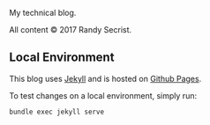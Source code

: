 My technical blog.

All content &copy; 2017 Randy Secrist.

## Local Environment

This blog uses [Jekyll](http://jekyllrb.com) and is hosted on [Github Pages](http://github.com/pages).

To test changes on a local environment, simply run:

```bash
bundle exec jekyll serve
```

